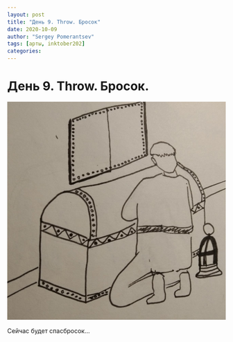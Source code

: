 ```yaml
---
layout: post
title: "День 9. Throw. Бросок"
date: 2020-10-09
author: "Sergey Pomerantsev"
tags: [арты, inktober202]
categories:
---
```


# День 9. Throw. Бросок.

![](assets/images/_inktober20-9.jpg)

Сейчас будет спасбросок...
